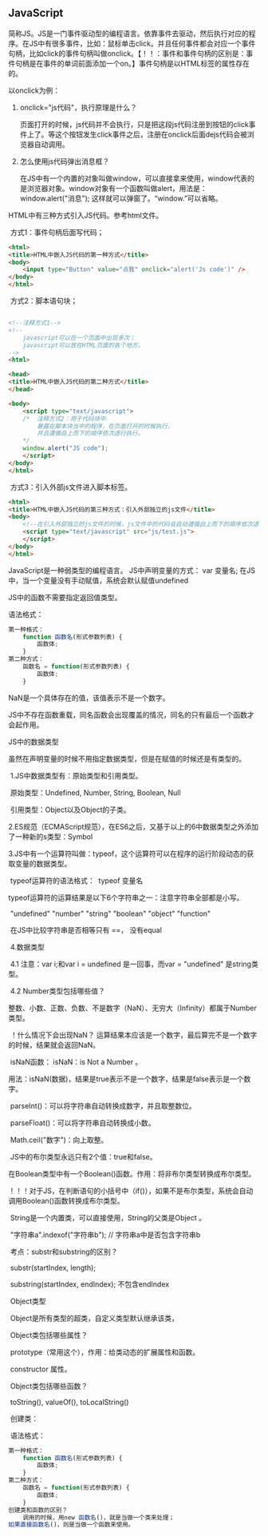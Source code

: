 ## JavaScript

简称JS。JS是一门事件驱动型的编程语言。依靠事件去驱动，然后执行对应的程序。在JS中有很多事件，比如：鼠标单击click。并且任何事件都会对应一个事件句柄，比如click的事件句柄叫做onclick。【！！：事件和事件句柄的区别是：事件句柄是在事件的单词前面添加一个on。】事件句柄是以HTML标签的属性存在的。

以onclick为例：

 1.  onclick="js代码"，执行原理是什么？

     页面打开的时候，js代码并不会执行，只是把这段js代码注册到按钮的click事件上了。等这个按钮发生click事件之后，注册在onclick后面dejs代码会被浏览器自动调用。

 2.  怎么使用js代码弹出消息框？

     在JS中有一个内置的对象叫做window，可以直接拿来使用，window代表的是浏览器对象。window对象有一个函数叫做alert，用法是：window.alert("消息"); 这样就可以弹窗了。“window.”可以省略。

HTML中有三种方式引入JS代码。参考html文件。

​	方式1：事件句柄后面写代码；

```html
<html>
<title>HTML中嵌入JS代码的第一种方式</title>
<body>
	<input type="Button" value="点我" onclick="alert('Js code')" />
</body>
</html>
```

​	方式2：脚本语句块；

```html

<!--注释方式1-->
<!--
	javascript可以在一个页面中出现多次；
	javascript可以放在HTML页面的各个地方。
-->
<html>

<head>
<title>HTML中嵌入JS代码的第二种方式</title>
</head>

<body>
	<script type="text/javascript">
	/*	注释方式2：用于代码块中
		暴露在脚本块当中的程序，在页面打开的时候执行，
		并且遵循自上而下的顺序依次逐行执行。
	*/
	window.alert("JS code");
	</script>
</body>
</html>
```

​	方式3：引入外部js文件进入脚本标签。

```html
<html>
<title>HTML中嵌入JS代码的第三种方式：引入外部独立的js文件</title>
<body>
	<!--在引入外部独立的js文件的时候，js文件中的代码会自动遵循自上而下的顺序依次逐行执行-->
	<script type="text/javascript" src="js/test.js">
	</script>
</body>
</html>
```

JavaScript是一种弱类型的编程语言。
JS中声明变量的方式：
	var 变量名;
在JS中，当一个变量没有手动赋值，系统会默认赋值undefined

JS中的函数不需要指定返回值类型。

语法格式：

```javascript
第一种格式：
	function 函数名(形式参数列表) {
		函数体;
	}
第二种方式：
	函数名 = function(形式参数列表) {
		函数体;
	}
```

NaN是一个具体存在的值，该值表示不是一个数字。

JS中不存在函数重载，同名函数会出现覆盖的情况，同名的只有最后一个函数才会起作用。

JS中的数据类型

​	虽然在声明变量的时候不用指定数据类型，但是在赋值的时候还是有类型的。

​	1.JS中数据类型有：原始类型和引用类型。

​		原始类型：Undefined, Number, String, Boolean, Null

​		引用类型：Object以及Object的子类。

​	2.ES规范（ECMAScript规范），在ES6之后，又基于以上的6中数据类型之外添加了一种新的s类型：Symbol

​	3.JS中有一个运算符叫做：typeof，这个运算符可以在程序的运行阶段动态的获取变量的数据类型。

​		typeof运算符的语法格式：
​			typeof 变量名

​		typeof运算符的运算结果是以下6个字符串之一：注意字符串全部都是小写。

​			"undefined" "number" "string" "boolean" "object" "function"

​		在JS中比较字符串是否相等只有 ==， 没有equal

​	4.数据类型

​		4.1 注意：var i;和var i = undefined 是一回事，而var = "undefined" 是string类型。

​		4.2 Number类型包括哪些值？

​			整数、小数、正数、负数、不是数字（NaN）、无穷大（Infinity）都属于Number类型。

​			！什么情况下会出现NaN？
​			运算结果本应该是一个数字，最后算完不是一个数字的时候，结果就会返回NaN。

​	isNaN函数： isNaN：is Not a Number 。

​		用法：isNaN(数据)，结果是true表示不是一个数字，结果是false表示是一个数字。

​	parseInt()：可以将字符串自动转换成数字，并且取整数位。

​	parseFloat()：可以将字符串自动转换成小数。

​	Math.ceil("数字")：向上取整。

​		JS中的布尔类型永远只有2个值：true和false。

​		在Boolean类型中有一个Boolean()函数。作用：将非布尔类型转换成布尔类型。

​		！！！对于JS，在判断语句的小括号中（if()），如果不是布尔类型，系统会自动调用Boolean()函数转换成布尔类型。

​		String是一个内置类，可以直接使用，String的父类是Object 。

​		"字符串a".indexof("字符串b");  // 字符串a中是否包含字符串b

​		考点：substr和substring的区别？

​			substr(startIndex, length);

​			substring(startIndex, endIndex); 不包含endIndex

​	Object类型

​			Object是所有类型的超类，自定义类型默认继承该类，

​			Object类包括哪些属性？

​				prototype（常用这个），作用：给类动态的扩展属性和函数。

​				constructor 属性。

​			Object类包括哪些函数？

​				toString(), valueOf(), toLocalString()

​		创建类：

​		语法格式：

```javascript
第一种格式：
	function 函数名(形式参数列表) {
		函数体;
	}
第二种方式：
	函数名 = function(形式参数列表) {
		函数体;
	}
创建类和函数的区别？
	调用的时候，用new 函数名()，就是当做一个类来处理；
如果直接函数名()，则是当做一个函数来使用。
```

